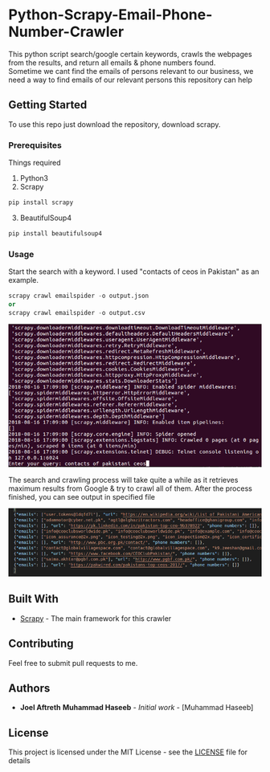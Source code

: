 # Python-Scrapy-Email-Phone-Number-Crawler
This python script search/google certain keywords, crawls the webpages from the results, and return all emails & phone numbers found.
<br>
Sometime we cant find the emails of persons relevant to our business, we need a way to find emails of our relevant persons
this repository can help
<br>
## Getting Started

To use this repo just download the repository, download scrapy. 

### Prerequisites

Things required<br>
1. Python3
2. Scrapy
```python
pip install scrapy
 ```
3. BeautifulSoup4
```python
pip install beautifulsoup4
 ```
### Usage

Start the search with a keyword. I used "contacts of ceos in Pakistan" as an example.
  ```python
  scrapy crawl emailspider -o output.json
  or
  scrapy crawl emailspider -o output.csv  
  ```
  
![](input.png)

The search and crawling process will take quite a while as it retrieves maximum results from Google & try to crawl all of them.
After the process finished, you can see output in specified file

![](output.png)

## Built With

* [Scrapy](https://scrapy.org/) - The main framework for this crawler

## Contributing

Feel free to submit pull requests to me.


## Authors

* **Joel Aftreth** **Muhammad Haseeb** - *Initial work* - [Muhammad Haseeb]


## License

This project is licensed under the MIT License - see the [LICENSE](LICENSE) file for details
